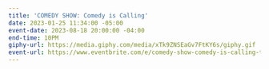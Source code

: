 ```yaml
---
title: 'COMEDY SHOW: Comedy is Calling'
date: 2023-01-25 11:34:00 -05:00
event-date: 2023-08-18 20:00:00 -04:00
end-time: 10PM
giphy-url: https://media.giphy.com/media/xTk9ZNSEaGv7FtKY6s/giphy.gif
event-url: https://www.eventbrite.com/e/comedy-show-comedy-is-calling-tickets-690919146767?aff=oddtdtcreator
---
```


